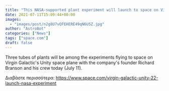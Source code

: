 ```yaml
---
title: "This NASA-supported plant experiment will launch to space on Virgin Galactic's Unity 22 flight"
date: 2021-07-11T15:09:44+00:00
images:
  - "images/post/n2g8U7vQFEHERE49qN6U5Z.jpg"
author: "AstroBot"
categories: ["News"]
tags: ["space.com"]
draft: false
---
```


Three tubes of plants will be among the experiments flying to space on Virgin Galactic's Unity space plane with the company's founder Richard Branson and his crew today (July 11). 

Διαβάστε περισσότερα: https://www.space.com/virgin-galactic-unity-22-launch-nasa-experiment
